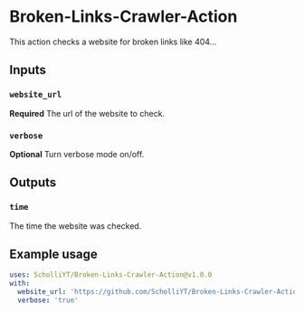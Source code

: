 # Broken-Links-Crawler-Action


This action checks a website for broken links like 404...

## Inputs

### `website_url`

**Required** The url of the website to check.

### `verbose`

**Optional** Turn verbose mode on/off.

## Outputs

### `time`

The time the website was checked.

## Example usage
```yml
uses: ScholliYT/Broken-Links-Crawler-Action@v1.0.0
with:
  website_url: 'https://github.com/ScholliYT/Broken-Links-Crawler-Action'
  verbose: 'true'
```
